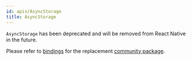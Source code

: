 ```yaml
---
id: apis/AsyncStorage
title: AsyncStorage
---
```


`AsyncStorage` has been deprecated and will be removed from React Native in the
future.

Please refer to [bindings](https://github.com/reason-react-native/async-storage)
for the replacement
[community package](https://github.com/react-native-community/async-storage).
